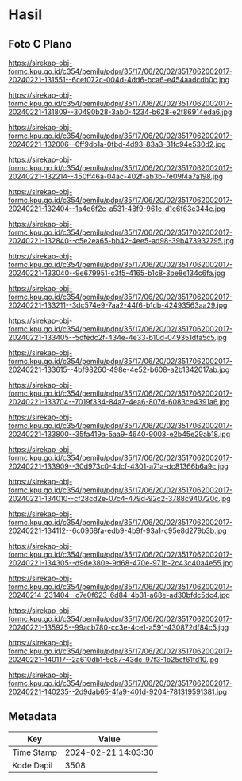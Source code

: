 # Hasil

## Foto C Plano

https://sirekap-obj-formc.kpu.go.id/c354/pemilu/pdpr/35/17/06/20/02/3517062002017-20240221-131551--6cef072c-004d-4dd6-bca6-e454aadcdb0c.jpg

https://sirekap-obj-formc.kpu.go.id/c354/pemilu/pdpr/35/17/06/20/02/3517062002017-20240221-131809--30490b28-3ab0-4234-b628-e2f86914eda6.jpg

https://sirekap-obj-formc.kpu.go.id/c354/pemilu/pdpr/35/17/06/20/02/3517062002017-20240221-132006--0ff9db1a-0fbd-4d93-83a3-31fc94e530d2.jpg

https://sirekap-obj-formc.kpu.go.id/c354/pemilu/pdpr/35/17/06/20/02/3517062002017-20240221-132214--450ff46a-04ac-402f-ab3b-7e09f4a7a198.jpg

https://sirekap-obj-formc.kpu.go.id/c354/pemilu/pdpr/35/17/06/20/02/3517062002017-20240221-132404--1a4d6f2e-a531-48f9-961e-d1c6f63e344e.jpg

https://sirekap-obj-formc.kpu.go.id/c354/pemilu/pdpr/35/17/06/20/02/3517062002017-20240221-132840--c5e2ea65-bb42-4ee5-ad98-39b473932795.jpg

https://sirekap-obj-formc.kpu.go.id/c354/pemilu/pdpr/35/17/06/20/02/3517062002017-20240221-133040--9e679951-c3f5-4165-b1c8-3be8e134c6fa.jpg

https://sirekap-obj-formc.kpu.go.id/c354/pemilu/pdpr/35/17/06/20/02/3517062002017-20240221-133211--3dc574e9-7aa2-44f6-b1db-42493563aa29.jpg

https://sirekap-obj-formc.kpu.go.id/c354/pemilu/pdpr/35/17/06/20/02/3517062002017-20240221-133405--5dfedc2f-434e-4e33-b10d-049351dfa5c5.jpg

https://sirekap-obj-formc.kpu.go.id/c354/pemilu/pdpr/35/17/06/20/02/3517062002017-20240221-133615--4bf98260-498e-4e52-b608-a2b1342017ab.jpg

https://sirekap-obj-formc.kpu.go.id/c354/pemilu/pdpr/35/17/06/20/02/3517062002017-20240221-133704--7019f334-84a7-4ea6-807d-6083ce4391a6.jpg

https://sirekap-obj-formc.kpu.go.id/c354/pemilu/pdpr/35/17/06/20/02/3517062002017-20240221-133800--35fa419a-5aa9-4640-9008-e2b45e29ab18.jpg

https://sirekap-obj-formc.kpu.go.id/c354/pemilu/pdpr/35/17/06/20/02/3517062002017-20240221-133909--30d973c0-4dcf-4301-a71a-dc81366b6a9c.jpg

https://sirekap-obj-formc.kpu.go.id/c354/pemilu/pdpr/35/17/06/20/02/3517062002017-20240221-134010--cf28cd2e-07c4-479d-92c2-3788c940720c.jpg

https://sirekap-obj-formc.kpu.go.id/c354/pemilu/pdpr/35/17/06/20/02/3517062002017-20240221-134112--6c0968fa-edb9-4b9f-93a1-c95e8d279b3b.jpg

https://sirekap-obj-formc.kpu.go.id/c354/pemilu/pdpr/35/17/06/20/02/3517062002017-20240221-134305--d9de380e-9d68-470e-971b-2c43c40a4e55.jpg

https://sirekap-obj-formc.kpu.go.id/c354/pemilu/pdpr/35/17/06/20/02/3517062002017-20240214-231404--c7e0f623-6d84-4b31-a68e-ad30bfdc5dc4.jpg

https://sirekap-obj-formc.kpu.go.id/c354/pemilu/pdpr/35/17/06/20/02/3517062002017-20240221-135925--99acb780-cc3e-4ce1-a591-430872df84c5.jpg

https://sirekap-obj-formc.kpu.go.id/c354/pemilu/pdpr/35/17/06/20/02/3517062002017-20240221-140117--2a610db1-5c87-43dc-97f3-1b25cf61fd10.jpg

https://sirekap-obj-formc.kpu.go.id/c354/pemilu/pdpr/35/17/06/20/02/3517062002017-20240221-140235--2d9dab65-4fa9-401d-9204-781319591381.jpg


## Metadata

| Key        | Value               |
| ---------- | ------------------- |
| Time Stamp | 2024-02-21 14:03:30 |
| Kode Dapil | 3508                |



